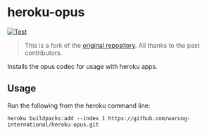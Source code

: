# heroku-opus

[![Test](https://github.com/warung-international/heroku-opus/workflows/Test/badge.svg?branch=master&event=push)](https://github.com/warung-international/heroku-opus/actions?query=workflow%3ATest+event%3Apush+branch%3Amaster)  

> This is a fork of the [original repository](https://github.com/xrisk/heroku-opus). All thanks to the past contributors.

Installs the opus codec for usage with heroku apps. 

## Usage

Run the following from the heroku command line:

```
heroku buildpacks:add --index 1 https://github.com/warung-international/heroku-opus.git
```